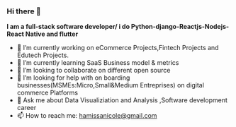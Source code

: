### Hi there 👋


**I am a full-stack software developer/ i do Python-django-Reactjs-Nodejs-React Native and flutter** 

- 🔭 I’m currently working on eCommerce Projects,Fintech Projects and Edutech Projects.
- 🌱 I’m currently learning SaaS Business model & metrics
- 👯 I’m looking to collaborate on different open source
- 🤔 I’m looking for help with on boarding businesses(MSMEs:Micro,Small&Medium Entreprises) on digital commerce Platforms 
- 💬 Ask me about Data Visualiziation and Analysis ,Software development career
- 📫 How to reach me: hamissanicole@gmail.com
